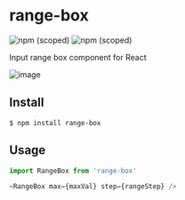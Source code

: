 # range-box

![npm (scoped)](https://img.shields.io/badge/version-1.0.1-blue.svg)
![npm (scoped)](https://img.shields.io/github/license/aslihanozfidan/range-box.svg)

Input range box component for React

![image](https://user-images.githubusercontent.com/18716752/50422033-d5e0cd00-0856-11e9-99d2-0fa7ffc3ad04.png)

## Install

```
$ npm install range-box
```

## Usage

```javascript
import RangeBox from 'range-box'

<RangeBox max={maxVal} step={rangeStep} />
```
